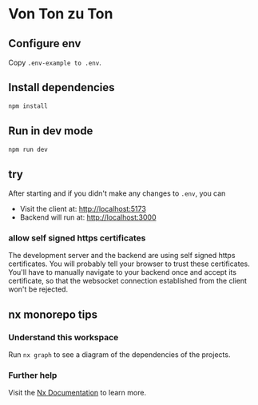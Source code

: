 # Von Ton zu Ton

## Configure env
Copy `.env-example to .env`.

## Install dependencies
```sh
npm install
```

## Run in dev mode
```sh
npm run dev
```

## try
After starting and if you didn't make any changes to `.env`, you can 
- Visit the client at: [http://localhost:5173](http://localhost:5173)
- Backend will run at: [http://localhost:3000](http://localhost:3000)

### allow self signed https certificates
The development server and the backend are using self signed https certificates. You will probably tell your browser to trust these certificates. You'll have to manually navigate to your backend once and accept its certificate, so that the websocket connection established from the client won't be rejected. 

## nx monorepo tips
### Understand this workspace
Run `nx graph` to see a diagram of the dependencies of the projects.

### Further help
Visit the [Nx Documentation](https://nx.dev) to learn more.
